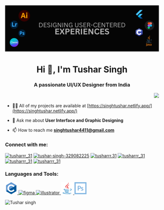 ![MasterHead](new.png)

<h1 align="center">Hi 👋, I'm Tushar Singh</h1>
<h3 align="center">A passionate UI/UX Designer from India</h3>
<p align="right"> <img src="https://static.wixstatic.com/media/91ff38_403c2b2b8ce04bc1bd0f616206c2e2f3~mv2.gif" >

- 👨‍💻 All of my projects are available at [https://singhtushar.netlify.app/](https://singhtushar.netlify.app/)

- 💬 Ask me about **User Interface and Graphic Designing**

- 📫 How to reach me **singhtushar4411@gmail.com**

<h3 align="left">Connect with me:</h3>
<p align="left">
<a href="https://twitter.com/tusharrr_31" target="blank"><img align="center" src="https://raw.githubusercontent.com/rahuldkjain/github-profile-readme-generator/master/src/images/icons/Social/twitter.svg" alt="tusharrr_31" height="30" width="40" /></a>
<a href="https://linkedin.com/in/tushar-singh-329082225" target="blank"><img align="center" src="https://raw.githubusercontent.com/rahuldkjain/github-profile-readme-generator/master/src/images/icons/Social/linked-in-alt.svg" alt="tushar-singh-329082225" height="30" width="40" /></a>
<a href="https://instagram.com/tusharrr.31" target="blank"><img align="center" src="https://raw.githubusercontent.com/rahuldkjain/github-profile-readme-generator/master/src/images/icons/Social/instagram.svg" alt="tusharrr.31" height="30" width="40" /></a>
<a href="https://dribbble.com/tusharrr_31" target="blank"><img align="center" src="https://raw.githubusercontent.com/rahuldkjain/github-profile-readme-generator/master/src/images/icons/Social/dribbble.svg" alt="tusharrr_31" height="30" width="40" /></a>
<a href="https://www.behance.net/tusharrr_31" target="blank"><img align="center" src="https://raw.githubusercontent.com/rahuldkjain/github-profile-readme-generator/master/src/images/icons/Social/behance.svg" alt="tusharrr_31" height="30" width="40" /></a>
  <a href="https://tushar-singh.netlify.app/" target="blank"><img align="center" src="https://raw.githubusercontent.com/rahuldkjain/github-profile-readme-generator/master/src/images/icons/Social/globe.svg" alt="tusharrr_31" height="30" width="40" /></a>
</p>

<h3 align="left">Languages and Tools:</h3>
<p align="left"> <a href="https://www.cprogramming.com/" target="_blank" rel="noreferrer"> <img src="https://raw.githubusercontent.com/devicons/devicon/master/icons/c/c-original.svg" alt="c" width="40" height="40"/> </a> <a href="https://www.figma.com/" target="_blank" rel="noreferrer"> <img src="https://www.vectorlogo.zone/logos/figma/figma-icon.svg" alt="figma" width="40" height="40"/> </a> <a href="https://www.adobe.com/in/products/illustrator.html" target="_blank" rel="noreferrer"> <img src="https://www.vectorlogo.zone/logos/adobe_illustrator/adobe_illustrator-icon.svg" alt="illustrator" width="40" height="40"/> </a> <a href="https://www.java.com" target="_blank" rel="noreferrer"> <img src="https://raw.githubusercontent.com/devicons/devicon/master/icons/java/java-original.svg" alt="java" width="40" height="40"/> </a> <a href="https://www.photoshop.com/en" target="_blank" rel="noreferrer"> <img src="https://raw.githubusercontent.com/devicons/devicon/master/icons/photoshop/photoshop-line.svg" alt="photoshop" width="40" height="40"/> </a> </p>
<p><img align="center" src="https://github-readme-streak-stats.herokuapp.com/?user=tusharrr-31&" alt="Tushar singh" /></p>
